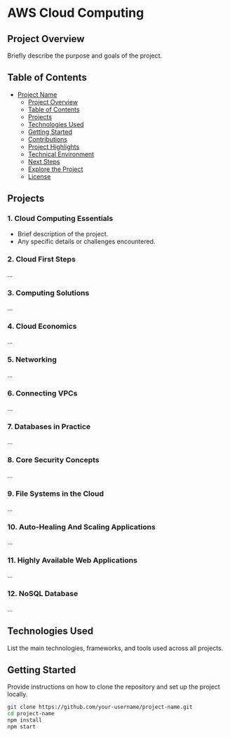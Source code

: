 # AWS Cloud Computing

## Project Overview

Briefly describe the purpose and goals of the project.

## Table of Contents

- [Project Name](#project-name)
  - [Project Overview](#project-overview)
  - [Table of Contents](#table-of-contents)
  - [Projects](#projects)
  - [Technologies Used](#technologies-used)
  - [Getting Started](#getting-started)
  - [Contributions](#contributions)
  - [Project Highlights](#project-highlights)
  - [Technical Environment](#technical-environment)
  - [Next Steps](#next-steps)
  - [Explore the Project](#explore-the-project)
  - [License](#license)

## Projects

### 1. Cloud Computing Essentials

- Brief description of the project.
- Any specific details or challenges encountered.

### 2. Cloud First Steps

...

### 3. Computing Solutions

...

### 4. Cloud Economics

...

### 5. Networking

...

### 6. Connecting VPCs

...

### 7. Databases in Practice

...

### 8. Core Security Concepts

...

### 9. File Systems in the Cloud

...

### 10. Auto-Healing And Scaling Applications

...

### 11. Highly Available Web Applications

...

### 12. NoSQL Database

...

## Technologies Used

List the main technologies, frameworks, and tools used across all projects.

## Getting Started

Provide instructions on how to clone the repository and set up the project locally.

```bash
git clone https://github.com/your-username/project-name.git
cd project-name
npm install
npm start
